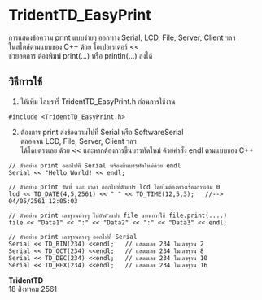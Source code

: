 # TridentTD_EasyPrint

การแสดงข้อความ print แบบง่ายๆ ออกทาง Serial, LCD, File, Server, Client ฯลฯ  
ในสไตล์ตามแบบของ C++ ด้วย โอเปอเรเตอร์ <<  
ช่วยลดการ ต้องพิมพ์ print(...)  หรือ println(...) ลงได้  

## วิธีการใช้

1. ให้เพิ่ม ไลบรารี่ TridentTD_EasyPrint.h ก่อนการใช้งาน  
```
#include <TridentTD_EasyPrint.h>
```
  
2. ต้องการ print ส่งข้อความไปที่ Serial หรือ SoftwareSerial  
ตลอดจน LCD, File, Server, Client ฯลฯ  
ได้โดยตรงเลย ด้วย <<  และหากต้องการขึ้นบรรทัดใหม่ ด้วยคำสั่ง endl ตามแบบของ C++  

```
// ตัวอย่าง print ออกไปที่ Serial พร้อมขึ้นบรรทัดใหม่ด้วย endl
Serial << "Hello World! << endl;  

// ตัวอย่าง print วันที่ และ เวลา ออกไปที่ตัวแปร lcd โดยไม่ต้องห่วงเรื่องการเติม 0
lcd << TD_DATE(4,5,2561) << " " << TD_TIME(12,5,3);   //-->  04/05/2561 12:05:03

// ตัวอย่าง print เลขฐานต่างๆ ไปยังตัวแปร file แทนการใช้ file.print(....)
file << "Data1" << ":" << "Data2" << ":" << "Data3" << endl;

// ตัวอย่าง print เลขฐานต่างๆ ออกไปที่ Serial
Serial << TD_BIN(234) <<endl;   // แสดงเลข 234 ในเลขฐาน 2
Serial << TD_OCT(234) <<endl;   // แสดงเลข 234 ในเลขฐาน 8
Serial << TD_DEC(234) <<endl;   // แสดงเลข 234 ในเลขฐาน 10
Serial << TD_HEX(234) <<endl;   // แสดงเลข 234 ในเลขฐาน 16

```


__TridentTD__  
18 สิงหาคม 2561  

